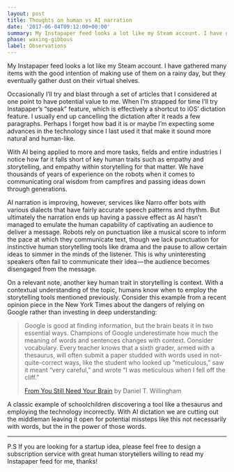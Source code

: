 ```yaml
---
layout: post
title: Thoughts on human vs AI narration
date: '2017-06-04T09:12:00+00:00'
summary: My Instapaper feed looks a lot like my Steam account. I have gathered many items with the good intention of making use of them on a rainy day, but they eventually gather dust on their virtual shelves.
phase: waxing-gibbous
label: Observations
---
```


My Instapaper feed looks a lot like my Steam account. I have gathered many items with the good intention of making use of them on a rainy day, but they eventually gather dust on their virtual shelves.

Occasionally I’ll try and blast through a set of articles that I considered at one point to have potential value to me. When I’m strapped for time I’ll try Instapaper’s “speak” feature, which is effectively a shortcut to iOS’ dictation feature. I usually end up cancelling the dictation after it reads a few paragraphs. Perhaps I forget how bad it is or maybe I’m expecting some advances in the technology since I last used it that make it sound more natural and human-like.

With AI being applied to more and more tasks, fields and entire industries I notice how far it falls short of key human traits such as empathy and storytelling, and empathy within storytelling for that matter. We have thousands of years of experience on the robots when it comes to communicating oral wisdom from campfires and passing ideas down through generations.

AI narration is improving, however, services like Narro offer bots with various dialects that have fairly accurate speech patterns and rhythm. But ultimately the narration ends up having a passive effect as AI hasn’t managed to emulate the human capability of captivating an audience to deliver a message. Robots rely on punctuation like a musical score to inform the pace at which they communicate text, though we lack punctuation for instinctive human storytelling tools like drama and the pause to allow certain ideas to simmer in the minds of the listener. This is why uninteresting speakers often fail to communicate their idea — the audience becomes disengaged from the message.

On a relevant note, another key human trait in storytelling is context. With a contextual understanding of the topic, humans know when to employ the storytelling tools mentioned previously. Consider this example from a recent opinion piece in the New York Times about the dangers of relying on Google rather than investing in deep understanding:

> Google is good at finding information, but the brain beats it in two essential ways. Champions of Google underestimate how much the meaning of words and sentences changes with context. Consider vocabulary. Every teacher knows that a sixth grader, armed with a thesaurus, will often submit a paper studded with words used in not-quite-correct ways, like the student who looked up “meticulous,” saw it meant “very careful,” and wrote “I was meticulous when I fell off the cliff.”
>
> [From You Still Need Your Brain](https://www.nytimes.com/2017/05/19/opinion/sunday/you-still-need-your-brain.html) by Daniel T. Willingham

A classic example of schoolchildren discovering a tool like a thesaurus and employing the technology incorrectly. With AI dictation we are cutting out the middleman leaving it open for potential missteps like this not necessarily with words, but the in the power of those words.

---

P.S If you are looking for a startup idea, please feel free to design a subscription service with great human storytellers willing to read my Instapaper feed for me, thanks!
